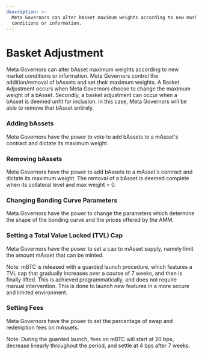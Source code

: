 ```yaml
---
description: >-
  Meta Governors can alter bAsset maximum weights according to new market
  conditions or information.
---
```


# Basket Adjustment

Meta Governors can alter bAsset maximum weights according to new market conditions or information. Meta Governors control the addition/removal of bAssets and set their maximum weights. A Basket Adjustment occurs when Meta Governors choose to change the maximum weight of a bAsset. Secondly, a basket adjustment can occur when a bAsset is deemed unfit for inclusion. In this case, Meta Governors will be able to remove that bAsset entirely.

### **Adding bAssets**

Meta Governors have the power to vote to add bAssets to a mAsset's contract and dictate its maximum weight.

### **Removing bAssets**

Meta Governors have the power to add bAssets to a mAsset's contract and dictate its maximum weight. The removal of a bAsset is deemed complete when its collateral level and max weight = 0.

### Changing Bonding Curve Parameters

Meta Governors have the power to change the parameters which determine the shape of the bonding curve and the prices offered by the AMM.

### Setting a Total Value Locked \(TVL\) Cap

Meta Governors have the power to set a cap to mAsset supply, namely limit the amount mAsset that can be minted.

Note: mBTC is released with a guarded launch procedure, which features a TVL cap that gradually increases over a course of 7 weeks, and then is finally lifted. This is achieved programmatically, and does not require manual intervention. This is done to launch new features in a more secure and limited environment.

### Setting Fees

Meta Governors have the power to set the percentage of swap and redemption fees on mAssets.

Note: During the guarded launch, fees on mBTC will start at 20 bps, decrease linearly throughout the period, and settle at 4 bps after 7 weeks.

